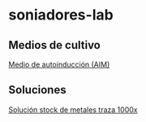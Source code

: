 # soniadores-lab

## Medios de cultivo

[Medio de autoinducción (AIM)](Media/Autoinduction_media-AIM.md)  

## Soluciones

[Solución stock de metales traza 1000x](Solutions/Trace_metals_stock_solution_1000x.md)  
